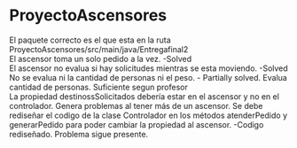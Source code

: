 # ProyectoAscensores


El paquete correcto es el que esta en la ruta ProyectoAscensores/src/main/java/Entregafinal2  
El ascensor toma un solo pedido a la vez. -Solved  
El ascensor no evalua si hay solicitudes mientras se esta moviendo. -Solved  
No se evalua ni la cantidad de personas ni el peso. - Partially solved. Evalua cantidad de personas. Suficiente segun profesor  
La propiedad destinossSolicitados debería estar en el ascensor y no en el controlador. Genera problemas al tener más de un ascensor. Se debe rediseñar el codigo de la clase Controlador en los métodos atenderPedido y generarPedido para poder cambiar la propiedad al ascensor. -Codigo rediseñado. Problema sigue presente.  
